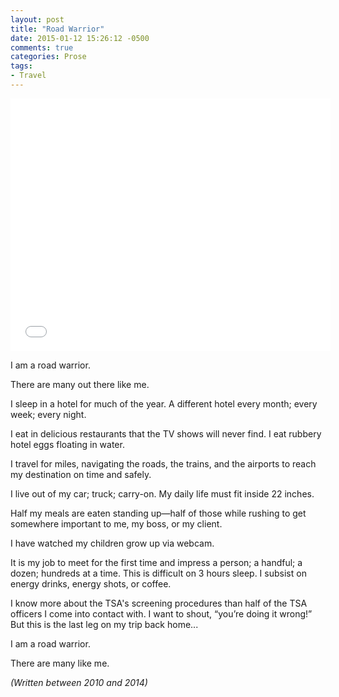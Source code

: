 ```yaml
---
layout: post
title: "Road Warrior"
date: 2015-01-12 15:26:12 -0500
comments: true
categories: Prose
tags: 
- Travel
---
```

<iframe src="//embed.gettyimages.com/embed/170103570?et=_uohFEMTgkGyu4Enj50vgw&sig=1eumyBdkEJgp9bU8mdd-px8vTngLW20r03FHgZ0D8dg=" width="512" height="404" frameborder="0" scrolling="no"></iframe>

I am a road warrior. 

There are many out there like me. 

I sleep in a hotel for much of the year. A different hotel every month; every week; every night. 

I eat in delicious restaurants that the TV shows will never find. I eat rubbery hotel eggs floating in water. 

I travel for miles, navigating the roads, the trains, and the airports to reach my destination on time and safely. 

I live out of my car; truck; carry-on. My daily life must fit inside 22 inches. 

Half my meals are eaten standing up&mdash;half of those while rushing to get somewhere important to me, my boss, or my client. 

I have watched my children grow up via webcam.

It is my job to meet for the first time and impress a person; a handful; a dozen; hundreds at a time.  This is difficult on 3 hours sleep.  I subsist on energy drinks, energy shots, or coffee.

I know more about the TSA's screening procedures than half of the TSA officers I come into contact with.  I want to shout, “you’re doing it wrong!”  
But this is the last leg on my trip back home...

I am a road warrior.

There are many like me.

_(Written between 2010 and 2014)_
